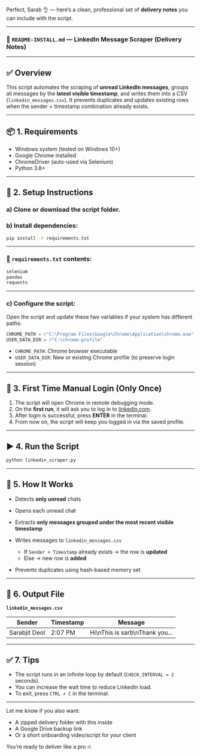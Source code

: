 Perfect, Sarab 👌 — here’s a clean, professional set of **delivery notes** you can include with the script.

---

### 📄 `README-INSTALL.md` — LinkedIn Message Scraper (Delivery Notes)

---

## ✅ Overview

This script automates the scraping of **unread LinkedIn messages**, groups all messages by the **latest visible timestamp**, and writes them into a CSV (`linkedin_messages.csv`).
It prevents duplicates and updates existing rows when the sender + timestamp combination already exists.

---

## 📦 1. Requirements

* Windows system (tested on Windows 10+)
* Google Chrome installed
* ChromeDriver (auto-used via Selenium)
* Python 3.8+

---

## 🧪 2. Setup Instructions

### a) Clone or download the script folder.

### b) Install dependencies:

```bash
pip install -r requirements.txt
```

---

### 📄 `requirements.txt` contents:

```txt
selenium
pandas
requests
```

---

### c) Configure the script:

Open the script and update these two variables if your system has different paths:

```python
CHROME_PATH = r"C:\Program Files\Google\Chrome\Application\chrome.exe"
USER_DATA_DIR = r"C:\chrome-profile"
```

* `CHROME_PATH`: Chrome browser executable
* `USER_DATA_DIR`: New or existing Chrome profile (to preserve login session)

---

## 🔐 3. First Time Manual Login (Only Once)

1. The script will open Chrome in remote debugging mode.
2. On the **first run**, it will ask you to log in to [linkedin.com](https://linkedin.com).
3. After login is successful, press **ENTER** in the terminal.
4. From now on, the script will keep you logged in via the saved profile.

---

## ▶️ 4. Run the Script

```bash
python linkedin_scraper.py
```

---

## 🧠 5. How It Works

* Detects **only unread** chats
* Opens each unread chat
* Extracts **only messages grouped under the most recent visible timestamp**
* Writes messages to `linkedin_messages.csv`

  * If `Sender + Timestamp` already exists → the row is **updated**
  * Else → new row is **added**
* Prevents duplicates using hash-based memory set

---

## 📁 6. Output File

**`linkedin_messages.csv`**

| Sender        | Timestamp | Message                        |
| ------------- | --------- | ------------------------------ |
| Sarabjit Deol | 2:07 PM   | Hi\nThis is sarb\nThank you... |

---

## ✅ 7. Tips

* The script runs in an infinite loop by default (`CHECK_INTERVAL = 2` seconds).
* You can increase the wait time to reduce LinkedIn load.
* To exit, press `CTRL + C` in the terminal.

---

Let me know if you also want:

* A zipped delivery folder with this inside
* A Google Drive backup link
* Or a short onboarding video/script for your client

You’re ready to deliver like a pro 🔥

